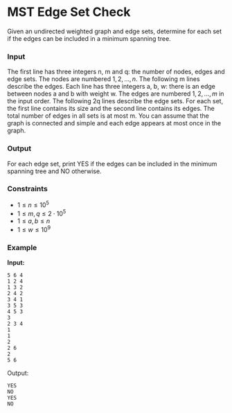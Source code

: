# MST Edge Set Check

Given an undirected weighted graph and edge sets, determine for each set if the edges can be included in a minimum
spanning tree.

### Input

The first line has three integers n, m and q: the number of nodes, edges and edge sets. The nodes are
numbered $1,2,\dots,n$.
The following m lines describe the edges. Each line has three integers a, b, w: there is an edge between nodes a and b
with weight w. The edges are numbered $1,2,\dots,m$ in the input order.
The following 2q lines describe the edge sets. For each set, the first line contains its size and the second line
contains its edges. The total number of edges in all sets is at most m.
You can assume that the graph is connected and simple and each edge appears at most once in the graph.

### Output

For each edge set, print YES if the edges can be included in the minimum spanning tree and NO otherwise.

### Constraints

* $1 \le n \le 10^5$
* $1 \le m, q \le 2 \cdot 10^5$
* $1 \le a,b \le n$
* $1 \le w \le 10^9$

### Example

**Input:**

```
5 6 4
1 2 4
1 3 2
2 4 2
3 4 1
3 5 3
4 5 3
3
2 3 4
1
1
2
2 6
2
5 6
```

Output:

```
YES
NO
YES
NO
```




